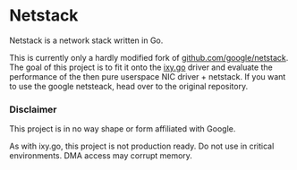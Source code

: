 # Netstack

Netstack is a network stack written in Go.

This is currently only a hardly modified fork of [github.com/google/netstack](github.com/google/netstack). The goal of this project is to fit it onto the [ixy.go](https://github.com/ixy-languages/ixy.go) driver and evaluate the performance of the then pure userspace NIC driver + netstack. If you want to use the google netsteack, head over to the original repository.

### Disclaimer

This project is in no way shape or form affiliated with Google.

As with ixy.go, this project is not production ready. Do not use in critical environments. DMA access may corrupt memory.
